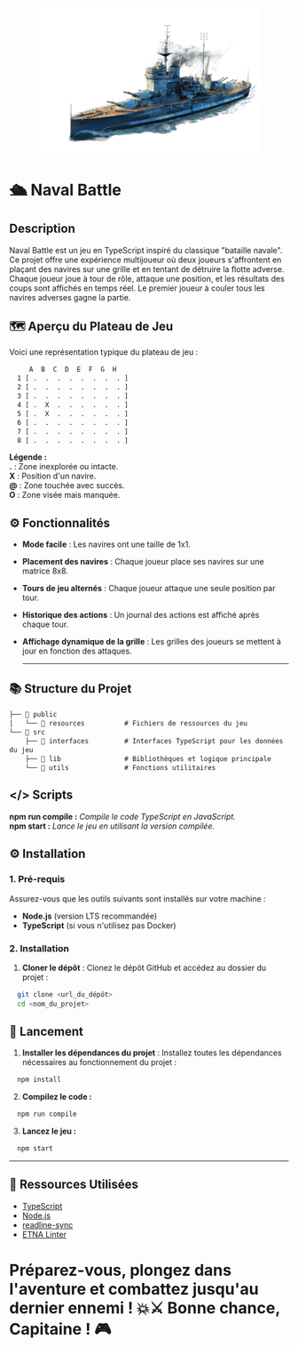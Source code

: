 


<p align="center">
  <img src="./public/battleship.png" alt="Logo du projet" width="400">
</p>


# **🛳️ Naval Battle**

## **Description**
Naval Battle est un jeu en TypeScript inspiré du classique "bataille navale". Ce projet offre une expérience multijoueur où deux joueurs s'affrontent en plaçant des navires sur une grille et en tentant de détruire la flotte adverse. Chaque joueur joue à tour de rôle, attaque une position, et les résultats des coups sont affichés en temps réel.
Le premier joueur à couler tous les navires adverses gagne la partie.


## **🗺️ Aperçu du Plateau de Jeu**
Voici une représentation typique du plateau de jeu :

```plaintext
     A  B  C  D  E  F  G  H
  1 [ .  .  .  .  .  .  .  . ]
  2 [ .  .  .  .  .  .  .  . ]
  3 [ .  .  .  .  .  .  .  . ]
  4 [ .  X  .  .  .  .  .  . ]
  5 [ .  X  .  .  .  .  .  . ]
  6 [ .  .  .  .  .  .  .  . ]
  7 [ .  .  .  .  .  .  .  . ]
  8 [ .  .  .  .  .  .  .  . ]
```

**Légende :**  
**.** : Zone inexplorée ou intacte.  
**X** : Position d'un navire.  
**@** : Zone touchée avec succès.  
**O** : Zone visée mais manquée.  



## **⚙️ Fonctionnalités**
- **Mode facile** : Les navires ont une taille de 1x1.
- **Placement des navires** : Chaque joueur place ses navires sur une matrice 8x8.
- **Tours de jeu alternés** : Chaque joueur attaque une seule position par tour.
- **Historique des actions** : Un journal des actions est affiché après chaque tour.
- **Affichage dynamique de la grille** : Les grilles des joueurs se mettent à jour en fonction des attaques.

  ---

  

## **📚 Structure du Projet**
```plaintext
├── 📂 public
│   └── 📂 resources          # Fichiers de ressources du jeu
└── 📂 src
    ├── 📂 interfaces         # Interfaces TypeScript pour les données du jeu
    ├── 📂 lib                # Bibliothèques et logique principale
    └── 📂 utils              # Fonctions utilitaires
```

## </> Scripts
**npm run compile :** *Compile le code TypeScript en JavaScript.*  
**npm start :** *Lance le jeu en utilisant la version compilée.*

## ⚙️ Installation

### 1. **Pré-requis**
Assurez-vous que les outils suivants sont installés sur votre machine :
- **Node.js** (version LTS recommandée)
- **TypeScript** (si vous n'utilisez pas Docker)

### 2. **Installation**
1. **Cloner le dépôt** :
Clonez le dépôt GitHub et accédez au dossier du projet :
```bash
  git clone <url_du_dépôt>
  cd <nom_du_projet>
```
## **🚀 Lancement**

1. **Installer les dépendances du projet** :
Installez toutes les dépendances nécessaires au fonctionnement du projet :
```bash
  npm install
```

2. **Compilez le code :**
```bash
  npm run compile
```

3. **Lancez le jeu :**
```bash
  npm start
```

---

## 🌟 Ressources Utilisées
- [TypeScript](https://www.typescriptlang.org/)
- [Node.js](https://nodejs.org/fr)
- [readline-sync](https://github.com/anseki/readline-sync)
- [ETNA Linter](https://github.com/etna-alternance/ETNA-Linter)


# Préparez-vous, plongez dans l'aventure et combattez jusqu'au dernier ennemi ! 💥⚔️ Bonne chance, Capitaine ! 🎮
